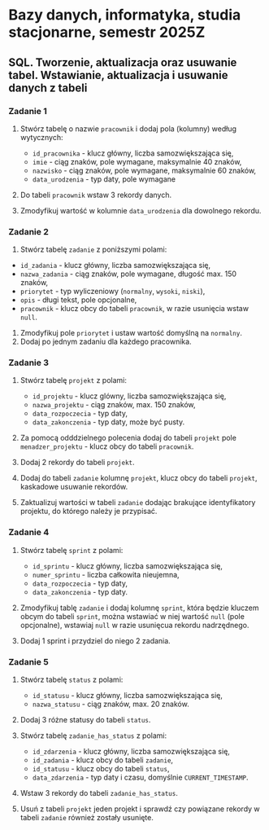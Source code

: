 # Bazy danych, informatyka, studia stacjonarne, semestr 2025Z


## SQL. Tworzenie, aktualizacja oraz usuwanie tabel. Wstawianie, aktualizacja i usuwanie danych z tabeli

### Zadanie 1

1. Stwórz tabelę o nazwie `pracownik` i dodaj pola (kolumny) według wytycznych:
   * `id_pracownika` - klucz główny, liczba samozwiększająca się,
   * `imie` - ciąg znaków, pole wymagane, maksymalnie 40 znaków,
   * `nazwisko` -  ciąg znaków, pole wymagane, maksymalnie 60 znaków,
   * `data_urodzenia` - typ daty, pole wymagane

2. Do tabeli `pracownik` wstaw 3 rekordy danych.
3. Zmodyfikuj wartość w kolumnie `data_urodzenia` dla dowolnego rekordu.

### Zadanie 2

   1. Stwórz tabelę `zadanie` z poniższymi polami:
   * `id_zadania` - klucz główny, liczba samozwiększająca się,
   * `nazwa_zadania` - ciąg znaków, pole wymagane, długość max. 150 znaków,
   * `priorytet` - typ wyliczeniowy (`normalny`, `wysoki`, `niski`),
   * `opis` - długi tekst, pole opcjonalne,
   * `pracownik` - klucz obcy do tabeli `pracownik`, w razie usunięcia wstaw `null`.

1. Zmodyfikuj pole `priorytet` i ustaw wartość domyślną na `normalny`.
2. Dodaj po jednym zadaniu dla każdego pracownika.


### Zadanie 3

1. Stwórz tabelę `projekt` z polami:
   * `id_projektu` - klucz glówny, liczba samozwiększająca się,
   * `nazwa_projektu` - ciąg znaków, max. 150 znaków,
   * `data_rozpoczecia` - typ daty,
   * `data_zakonczenia` - typ daty, może być pusty.

2. Za pomocą odddzielnego polecenia dodaj do tabeli `projekt` pole `menadzer_projektu` - klucz obcy do tabeli `pracownik`.
3. Dodaj 2 rekordy do tabeli `projekt`.
4. Dodaj do tabeli `zadanie` kolumnę `projekt`, klucz obcy do tabeli `projekt`, kaskadowe usuwanie rekordów.
5. Zaktualizuj wartości w tabeli `zadanie` dodając brakujące identyfikatory projektu, do którego należy je przypisać.

### Zadanie 4

1. Stwórz tabelę `sprint` z polami:
   * `id_sprintu` - klucz główny, liczba samozwiększająca się,
   * `numer_sprintu` - liczba całkowita nieujemna,
   * `data_rozpoczecia` - typ daty,
   * `data_zakonczenia` - typ daty.

2. Zmodyfikuj tablę `zadanie` i dodaj kolumnę `sprint`, która będzie kluczem obcym do tabeli `sprint`, można wstawiać w niej wartość `null` (pole opcjonalne), wstawiaj `null` w razie usunięcua rekordu nadrzędnego.
3. Dodaj 1 sprint i przydziel do niego 2 zadania.

### Zadanie 5

1. Stwórz tabelę `status` z polami:
   * `id_statusu` - klucz główny, liczba samozwiększająca się,
   * `nazwa_statusu` - ciąg znaków, max. 20 znaków.

2. Dodaj 3 różne statusy do tabeli `status`.
3. Stwórz tabelę `zadanie_has_status` z polami:
   * `id_zdarzenia` - klucz główny, liczba samozwiększająca się,
   * `id_zadania` - klucz obcy do tabeli `zadanie`,
   * `id_statusu` - klucz obcy do tabeli `status`,
   * `data_zdarzenia` - typ daty i czasu, domyślnie `CURRENT_TIMESTAMP`.
4. Wstaw 3 rekordy do tabeli `zadanie_has_status`.
5. Usuń z tabeli `projekt` jeden projekt i sprawdź czy powiązane rekordy w tabeli `zadanie` również zostały usunięte.